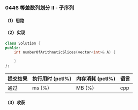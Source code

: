 ### 0446 等差数列划分 II - 子序列

#### （1）思路

#### （2）实现

```cpp
class Solution {
public:
    int numberOfArithmeticSlices(vector<int>& A) {

    }
};
```

| 提交结果 | 执行用时 (pctl%) | 内存消耗 (pctl%) | 语言 |
|:---------|:-----------------|:-----------------|:-----|
| 通过     |  ms (%)   |  MB (%)  | cpp  |

#### （3）收获

